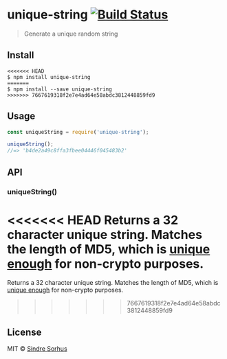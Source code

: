 # unique-string [![Build Status](https://travis-ci.org/sindresorhus/unique-string.svg?branch=master)](https://travis-ci.org/sindresorhus/unique-string)

> Generate a unique random string


## Install

```
<<<<<<< HEAD
$ npm install unique-string
=======
$ npm install --save unique-string
>>>>>>> 7667619318f2e7e4ad64e58abdc3812448859fd9
```


## Usage

```js
const uniqueString = require('unique-string');

uniqueString();
//=> 'b4de2a49c8ffa3fbee04446f045483b2'
```


## API

### uniqueString()

<<<<<<< HEAD
Returns a 32 character unique string. Matches the length of MD5, which is [unique enough](https://stackoverflow.com/a/2444336/64949) for non-crypto purposes.
=======
Returns a 32 character unique string. Matches the length of MD5, which is [unique enough](http://stackoverflow.com/a/2444336/64949) for non-crypto purposes.
>>>>>>> 7667619318f2e7e4ad64e58abdc3812448859fd9


## License

MIT © [Sindre Sorhus](https://sindresorhus.com)
